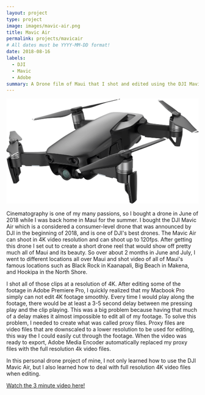 ```yaml
---
layout: project
type: project
image: images/mavic-air.png
title: Mavic Air
permalink: projects/mavicair
# All dates must be YYYY-MM-DD format!
date: 2018-08-16
labels:
  - DJI
  - Mavic
  - Adobe
summary: A Drone film of Maui that I shot and edited using the DJI Mavic Air and Adobe Premiere Pro.
---
```


<img class="ui medium right floated rounded image" src="../images/mavic-air.png">

Cinematography is one of my many passions, so I bought a drone in June of 2018 while I was back home in Maui for the summer. I bought the DJI Mavic Air which is a considered a consumer-level drone that was announced by DJI in the beginning of 2018, and is one of DJI's best drones. The Mavic Air can shoot in 4K video resolution and can shoot up to 120fps. After getting this drone I set out to create a short drone reel that would show off pretty much all of Maui and its beauty. So over about 2 months in June and July, I went to different locations all over Maui and shot video of all of Maui's famous locations such as Black Rock in Kaanapali, Big Beach in Makena, and Hookipa in the North Shore.

I shot all of those clips at a resolution of 4K. After editing some of the footage in Adobe Premiere Pro, I quickly realized that my Macbook Pro simply can not edit 4K footage smoothly. Every time I would play along the footage, there would be at least a 3-5 second delay between me pressing play and the clip playing. This was a big problem because having that much of a delay makes it almost impossible to edit all of my footage. To solve this problem, I needed to create what was called proxy files. Proxy files are video files that are downscaled to a lower resolution to be used for editing, this way the I could easily cut through the footage. When the video was ready to export, Adobe Media Encoder automatically replaced my proxy files with the full resolution 4k video files.

In this personal drone project of mine, I not only learned how to use the DJI Mavic Air, but I also learned how to deal with full resolution 4K video files when editing. 
 
<a href="https://www.youtube.com/watch?v=lgoOUKRvinc"><i class="large youtube icon"></i>Watch the 3 minute video here!</a>
